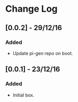 # Change Log

## [0.0.2] - 29/12/16
### Added
- Update pi-gen repo on boot.

## [0.0.1] - 23/12/16
### Added
- Initial box.
